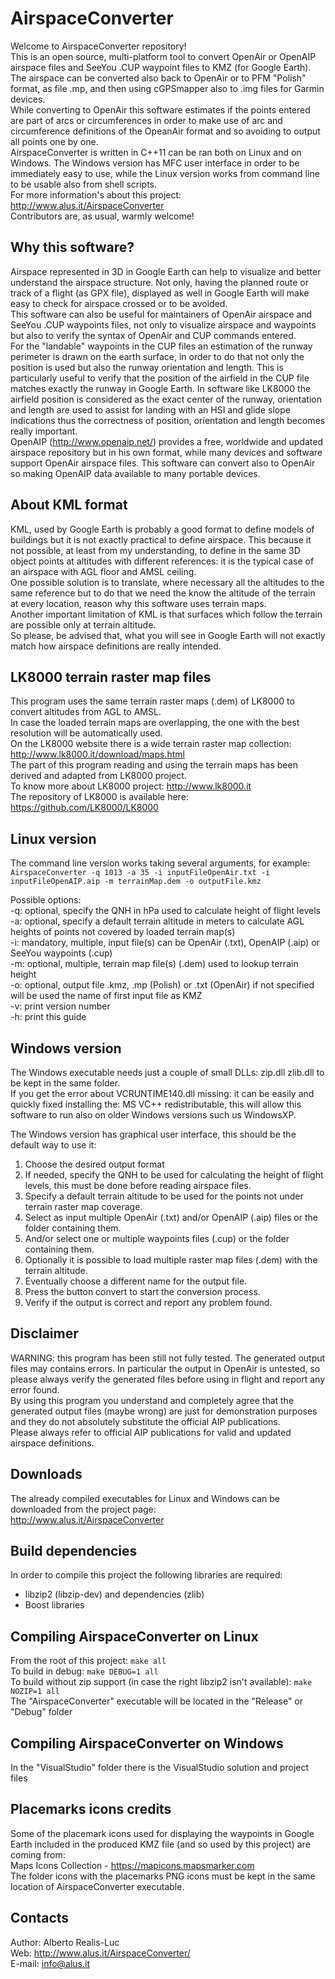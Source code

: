 AirspaceConverter
=================
Welcome to AirspaceConverter repository!  
This is an open source, multi-platform  tool to convert OpenAir or OpenAIP airspace files and SeeYou .CUP waypoint files to KMZ (for Google Earth). The airspace can be converted also back to OpenAir or to PFM "Polish" format, as file .mp, and then using cGPSmapper also to .img files for Garmin devices.  
While converting to OpenAir this software estimates if the points entered are part of arcs or circumferences in order to make use of arc and circumference definitions of the OpeanAir format and so avoiding to output all points one by one.  
AirspaceConverter is written in C++11 can be ran both on Linux and on Windows.
The Windows version has MFC user interface in order to be immediately easy to use, while the Linux version works from command line to be usable also from shell scripts.  
For more information's about this project: http://www.alus.it/AirspaceConverter  
Contributors are, as usual, warmly welcome!

Why this software?
------------------
Airspace represented in 3D in Google Earth can help to visualize and better understand the airspace structure.
Not only, having the planned route or track of a flight (as GPX file), displayed as well in Google Earth will make easy to check for airspace crossed or to be avoided.  
This software can also be useful for maintainers of OpenAir airspace and SeeYou .CUP waypoints files, not only to visualize airspace and waypoints but also to verify the syntax of OpenAir and CUP commands entered.  
For the "landable" waypoints in the CUP files an estimation of the runway perimeter is drawn on the earth surface, in order to do that not only the position is used but also the runway orientation and length. This is particularly useful to verify that the position of the airfield in the CUP file matches exactly the runway in Google Earth.  In software like LK8000 the airfield position is considered as the exact center of the runway, orientation and length are used to assist for landing with an HSI and glide slope indications thus the correctness of position, orientation and length becomes really important.  
OpenAIP (http://www.openaip.net/) provides a free, worldwide and updated airspace repository but in his own format, while many devices and software support OpenAir airspace files.
This software can convert also to OpenAir so making OpenAIP data available to many portable devices.

About KML format
----------------
KML, used by Google Earth is probably a good format to define models of buildings but it is not exactly practical to define airspace. This because it not possible, at least from my understanding, to define in the same 3D object points at altitudes with different references: it is the typical case of an airspace with AGL floor and AMSL ceiling.  
One possible solution is to translate, where necessary all the altitudes to the same reference but to do that we need the know the altitude of the terrain at every location, reason why this software uses terrain maps.  
Another important limitation of KML is that surfaces which follow the terrain are possible only at terrain altitude.  
So please, be advised that, what you will see in Google Earth will not exactly match how airspace definitions are really intended.

LK8000 terrain raster map files
-------------------------------
This program uses the same terrain raster maps (.dem) of LK8000 to convert altitudes from AGL to AMSL.  
In case the loaded terrain maps are overlapping, the one with the best resolution will be automatically used.  
On the LK8000 website there is a wide terrain raster map collection: http://www.lk8000.it/download/maps.html  
The part of this program reading and using the terrain maps has been derived and adapted from LK8000 project.  
To know more about LK8000 project: http://www.lk8000.it  
The repository of LK8000 is available here: https://github.com/LK8000/LK8000

Linux version
-------------
The command line version works taking several arguments, for example:  
`AirspaceConverter -q 1013 -a 35 -i inputFileOpenAir.txt -i inputFileOpenAIP.aip -m terrainMap.dem -o outputFile.kmz`  

Possible options:  
  -q: optional, specify the QNH in hPa used to calculate height of flight levels  
  -a: optional, specify a default terrain altitude in meters to calculate AGL heights of points not covered by loaded terrain map(s)  
  -i: mandatory, multiple, input file(s) can be OpenAir (.txt), OpenAIP (.aip) or SeeYou waypoints (.cup)  
  -m: optional, multiple, terrain map file(s) (.dem) used to lookup terrain height  
  -o: optional, output file .kmz, .mp (Polish) or .txt (OpenAir) if not specified will be used the name of first input file as KMZ  
  -v: print version number  
  -h: print this guide

Windows version
---------------
The Windows executable needs just a couple of small DLLs: zip.dll zlib.dll to be kept in the same folder.  
If you get the error about VCRUNTIME140.dll missing: it can be easily and quickly fixed installing the: MS VC++ redistributable, this will allow this software to run also on older Windows versions such us WindowsXP.  

The Windows version has graphical user interface, this should be the default way to use it:

1. Choose the desired output format
2. If needed, specify the QNH to be used for calculating the height of flight levels, this must be done before reading airspace files.
3. Specify a default terrain altitude to be used for the points not under terrain raster map coverage.
4. Select as input multiple OpenAir (.txt) and/or OpenAIP (.aip) files or the folder containing them.
5. And/or select one or multiple waypoints files (.cup) or the folder containing them.
6. Optionally it is possible to load multiple raster map files (.dem) with the terrain altitude.
7. Eventually choose a different name for the output file.
8. Press the button convert to start the conversion process.
9. Verify if the output is correct and report any problem found.

Disclaimer
----------
WARNING: this program has been still not fully tested. The generated output files may contains errors.
In particular the output in OpenAir is untested, so please always verify the generated files before using in flight and report any error found.  
By using this program you understand and completely agree that the generated output files (maybe wrong) are just for demonstration purposes and they do not absolutely substitute the official AIP publications.  
Please always refer to official AIP publications for valid and updated airspace definitions.

Downloads
---------
The already compiled executables for Linux and Windows can be downloaded from the project page:  
http://www.alus.it/AirspaceConverter

Build dependencies
------------------
In order to compile this project the following libraries are required:  
- libzip2 (libzip-dev) and dependencies (zlib)
- Boost libraries

Compiling AirspaceConverter on Linux
------------------------------------
From the root of this project: `make all`  
To build in debug: `make DEBUG=1 all`  
To build without zip support (in case the right libzip2 isn't available): `make NOZIP=1 all`  
The "AirspaceConverter" executable will be located in the "Release" or "Debug" folder

Compiling AirspaceConverter on Windows
--------------------------------------
In the "VisualStudio" folder there is the VisualStudio solution and project files

Placemarks icons credits
------------------------
Some of the placemark icons used for displaying the waypoints in Google Earth included in the produced KMZ file (and so used by this project) are coming from:  
Maps Icons Collection - https://mapicons.mapsmarker.com  
The folder icons with the placemarks PNG icons must be kept in the same location of AirspaceConverter executable.

Contacts
--------
Author: Alberto Realis-Luc  
Web: http://www.alus.it/AirspaceConverter/  
E-mail: info@alus.it
